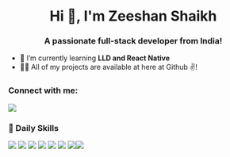 <h1 align="center">Hi 👋, I'm Zeeshan Shaikh</h1>
<h3 align="center">A passionate full-stack developer from India!</h3>

- 🌱 I’m currently learning **LLD and React Native**
- 👨‍💻 All of my projects are available at here at Github ✌!

<p align="left">
<h3 align="left">Connect with me:</h3>

<a href="https://www.linkedin.com/in/zeeshanshaikh001/" target="blank"><img src="https://img.shields.io/badge/LinkedIn-0077B5?style=for-the-badge&logo=linkedin&logoColor=white" /></a>
</p>

<h3 align="left">🚀 Daily Skills</h3>

 <img src="https://img.shields.io/badge/Java-ED8B00?style=for-the-badge&logo=java&logoColor=white"/>
 <img src="https://img.shields.io/badge/Spring-6DB33F?style=for-the-badge&logo=spring&logoColor=white"/>
 <img src="	https://img.shields.io/badge/MySQL-00000F?style=for-the-badge&logo=mysql&logoColor=white "/>
 <img src="https://img.shields.io/badge/HTML5-E34F26?style=for-the-badge&logo=html5&logoColor=white" /> <img src="https://img.shields.io/badge/CSS-239120?style=for-the-badge&logo=css3&logoColor=white" /> <img src="https://img.shields.io/badge/JavaScript-F7DF1E?style=for-the-badge&logo=javascript&logoColor=black" /> <img src="https://img.shields.io/badge/React-20232A?style=for-the-badge&logo=react&logoColor=61DAFB" /><img src="https://img.shields.io/badge/React_Native-20232A?style=for-the-badge&logo=react&logoColor=61DAFB"/>

